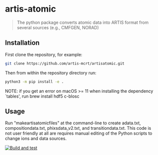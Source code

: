 # artis-atomic

>The python package converts atomic data into ARTIS format from several sources (e.g., CMFGEN, NORAD)

## Installation
First clone the repository, for example:
```sh
git clone https://github.com/artis-mcrt/artisatomic.git
```
Then from within the repository directory run:
```sh
python3 -m pip install -e .
```

NOTE: if you get an error on macOS >= 11 when installing the dependency `tables', run brew install hdf5 c-blosc

## Usage
Run "makeartisatomicfiles" at the command-line to create adata.txt, compositiondata.txt, phixsdata_v2.txt, and transitiondata.txt. This code is not user friendly at all are requires manual editing of the Python scripts to change ions and data sources.

[![Build and test](https://github.com/artis-mcrt/artisatomic/actions/workflows/pythonapp.yml/badge.svg)](https://github.com/artis-mcrt/artisatomic/actions/workflows/pythonapp.yml)
